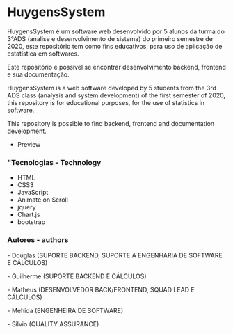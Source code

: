 <h1>HuygensSystem</h1>

<p>
HuygensSystem é um software web desenvolvido por 5 alunos da turma do 3°ADS (analise e desenvolvimento de sistema) do primeiro semestre de 2020, este repositório tem como fins educativos, para uso de aplicação de estatística em softwares.
</p>
<p>
Este repositório é possível se encontrar desenvolvimento backend, frontend e sua documentação.
</p>

<p>
HuygensSystem is a web software developed by 5 students from the 3rd ADS class (analysis and system development) of the first semester of 2020, this repository is for educational purposes, for the use of statistics in software.
</p>
<p>
This repository is possible to find backend, frontend and documentation development.
</p>

<ul>
    <li>
    <a helf = "https://matheussouza89.github.io/HuygensSystem"> Preview </a>
    </li>
</ul>

<h3>
    "Tecnologias - Technology
</h3>

<ul>
    <li><a helf = "https://developer.mozilla.org/pt-BR/docs/Web/HTML"> HTML </a></li>
    <li><a helf = "https://developer.mozilla.org/pt-BR/docs/Archive/CSS3"> CSS3 </a></li>
    <li><a helf = "https://developer.mozilla.org/pt-BR/docs/Web/JavaScript"> JavaScript </a></li>
    <li><a helf = "https://michalsnik.github.io/aos"> Animate on Scroll </a></li>
    <li><a helf = "https://jquery.com"> jquery </a> </li>
    <li><a helf = "https://www.chartjs.org"> Chart.js </a> </li>
    <li><a helf = "https://getbootstrap.com.br"> bootstrap </a> </li>
</ul>
<h3> Autores - authors</h3>

<p><a helf = "dgracecenteno@gmail.com"></a>- Douglas (SUPORTE BACKEND, SUPORTE A ENGENHARIA DE SOFTWARE E CÁLCULOS)</p>
<p><a helf = "guilherme.oliveira128@fatec.sp.gov.br"></a> - Guilherme (SUPORTE BACKEND E CÁLCULOS)</p>
<p><a helf = "matheus.souza89@fatec.sp.gov.br"></a> - Matheus (DESENVOLVEDOR BACK/FRONTEND, SQUAD LEAD E CÁLCULOS)</p>
<p><a helf = "mehida.melo@fatec.sp.gov.br"></a> - Mehida (ENGENHEIRA DE SOFTWARE)</p>
<p><a helf = "silvio.freitas@fatec.sp.gov.br"></a> - Silvio (QUALITY ASSURANCE)</p>

